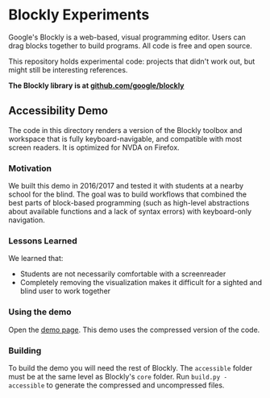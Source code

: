 # Blockly Experiments

Google's Blockly is a web-based, visual programming editor.  Users can drag
blocks together to build programs.  All code is free and open source.

This repository holds experimental code: projects that didn't work out, but
might still be interesting references.

**The Blockly library is at
[github.com/google/blockly](github.com/google/blockly)**

## Accessibility Demo
The code in this directory renders a version of the Blockly toolbox and
workspace that is fully keyboard-navigable, and compatible with most screen
readers. It is optimized for NVDA on Firefox.

### Motivation
We built this demo in 2016/2017 and tested it with students at a nearby school
for the blind. The goal was to build workflows that combined the best parts of
block-based programming (such as high-level abstractions about available
functions and a lack of syntax errors) with keyboard-only navigation.

### Lessons Learned
We learned that:
- Students are not necessarily comfortable with a screenreader
- Completely removing the visualization makes it difficult for a sighted and
  blind user to work together

### Using the demo
Open the [demo
page](github.com/google/blockly-experimental/demos/accessible/index.html).
This demo uses the compressed version of the code.

### Building
To build the demo you will need the rest of Blockly.  The `accessible` folder
must be at the same level as Blockly's `core` folder.  Run `build.py
-accessible` to generate the compressed and uncompressed files.
